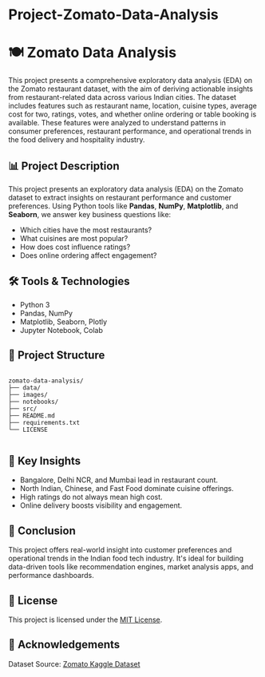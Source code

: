# Project-Zomato-Data-Analysis

  <h1>🍽️ Zomato Data Analysis</h1>
  <p>
    This project presents a comprehensive exploratory data analysis (EDA) on the Zomato restaurant dataset, with the aim of deriving actionable insights from restaurant-related data across various Indian cities. The dataset includes features such as restaurant name, location, cuisine types, average cost for two, ratings, votes, and whether online ordering or table booking is available. These features were analyzed to understand patterns in consumer preferences, restaurant performance, and operational trends in the food delivery and hospitality industry.
  </p>

  <h2>📊 Project Description</h2>
  <p>
    This project presents an exploratory data analysis (EDA) on the Zomato dataset to extract insights on restaurant performance and customer preferences.
    Using Python tools like <strong>Pandas</strong>, <strong>NumPy</strong>, <strong>Matplotlib</strong>, and <strong>Seaborn</strong>, we answer key business questions like:
  </p>
  <ul>
    <li>Which cities have the most restaurants?</li>
    <li>What cuisines are most popular?</li>
    <li>How does cost influence ratings?</li>
    <li>Does online ordering affect engagement?</li>
  </ul>

  <h2>🛠️ Tools & Technologies</h2>
  <ul>
    <li>Python 3</li>
    <li>Pandas, NumPy</li>
    <li>Matplotlib, Seaborn, Plotly </li>
    <li>Jupyter Notebook, Colab</li>
  </ul>

  <h2>📁 Project Structure</h2>
  <pre><code>
zomato-data-analysis/
├── data/
├── images/
├── notebooks/
├── src/
├── README.md
├── requirements.txt
└── LICENSE
  </code></pre>

  <h2>📌 Key Insights</h2>
  <ul>
    <li>Bangalore, Delhi NCR, and Mumbai lead in restaurant count.</li>
    <li>North Indian, Chinese, and Fast Food dominate cuisine offerings.</li>
    <li>High ratings do not always mean high cost.</li>
    <li>Online delivery boosts visibility and engagement.</li>
  </ul>

  <h2>📌 Conclusion</h2>
  <p>
    This project offers real-world insight into customer preferences and operational trends in the Indian food tech industry. 
    It's ideal for building data-driven tools like recommendation engines, market analysis apps, and performance dashboards.
  </p>

  <h2>📄 License</h2>
  <p>
    This project is licensed under the <a href="LICENSE">MIT License</a>.
  </p>

  <h2>🙌 Acknowledgements</h2>
  <p>
    Dataset Source: <a href="https://www.kaggle.com/datasets/himanshupoddar/zomato-bangalore-restaurants" target="_blank">
    Zomato Kaggle Dataset</a>
  </p>

</body>
</html>
